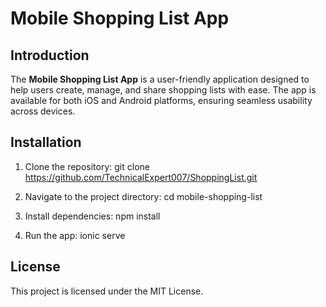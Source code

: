 # Mobile Shopping List App

## Introduction
The **Mobile Shopping List App** is a user-friendly application designed to help users create, manage, and share shopping lists with ease. The app is available for both iOS and Android platforms, ensuring seamless usability across devices.

## Installation
1. Clone the repository:
   git clone https://github.com/TechnicalExpert007/ShoppingList.git
   
3. Navigate to the project directory:
   cd mobile-shopping-list
   
4. Install dependencies:
   npm install
   
6. Run the app:
   ionic serve


## License
This project is licensed under the MIT License.

